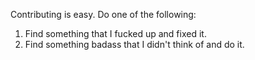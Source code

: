 Contributing is easy. Do one of the following:

1) Find something that I fucked up and fixed it.
2) Find something badass that I didn't think of and do it. 
